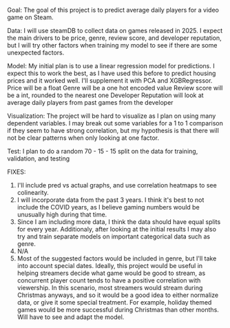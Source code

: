Goal:
The goal of this project is to predict average daily players for a video game on Steam.

Data:
I will use steamDB to collect data on games released in 2025. I expect the main drivers to be price, genre, review score, and developer reputation, but I will try other factors when training my model to see if there are some unexpected factors.

Model:
My initial plan is to use a linear regression model for predictions. I expect this to work the best, as I have used this before to predict housing prices and it worked well. I'll supplement it with PCA and XGBRegressor.
Price will be a float
Genre will be a one hot encoded value
Review score will be a int, rounded to the nearest one
Developer Reputation will look at average daily players from past games from the developer

Visualization:
The project will be hard to visualize as I plan on using many dependent variables. I may break out some variables for a 1 to 1 comparison if they seem to have strong correlation, but my hypothesis is that there will not be clear patterns when only looking at one factor.

Test:
I plan to do a random 70 - 15 - 15 split on the data for training, validation, and testing

FIXES:
1. I'll include pred vs actual graphs, and use correlation heatmaps to see colinearity.
2. I will incorporate data from the past 3 years. I think it's best to not include the COVID years, as I believe gaming numbers would be unusually high during that time.
3. Since I am including more data, I think the data should have equal splits for every year. Additionaly, after looking at the initial results I may also try and train separate models on important categorical data such as genre.
4. N/A
5. Most of the suggested factors would be included in genre, but I'll take into account special dates. Ideally, this project would be useful in helping streamers decide what game would be good to stream, as concurrent player count tends to have a positive correlation with viewership. In this scenario, most streamers would stream during Christmas anyways, and so it would be a good idea to either normalize data, or give it some special treatment. For example, holiday themed games would be more successful during Christmas than other months. Will have to see and adapt the model.
